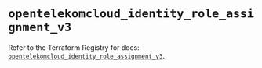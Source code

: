# `opentelekomcloud_identity_role_assignment_v3`

Refer to the Terraform Registry for docs: [`opentelekomcloud_identity_role_assignment_v3`](https://registry.terraform.io/providers/opentelekomcloud/opentelekomcloud/1.36.29/docs/resources/identity_role_assignment_v3).
